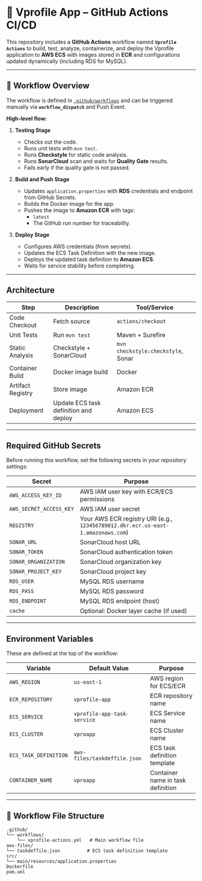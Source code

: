# 🚀 Vprofile App – GitHub Actions CI/CD

This repository includes a **GitHub Actions** workflow named **`Vprofile Actions`** to build, test, analyze, containerize, and deploy the Vprofile application to **AWS ECS** with images stored in **ECR** and configurations updated dynamically (including RDS for MySQL).

---

## 📌 Workflow Overview

The workflow is defined in [`.github/workflows`](.) and can be triggered manually via **`workflow_dispatch`** and Push Event.

**High‑level flow:**

1. **Testing Stage**  
   - Checks out the code.  
   - Runs unit tests with `mvn test`.  
   - Runs **Checkstyle** for static code analysis.  
   - Runs **SonarCloud** scan and waits for **Quality Gate** results.  
   - Fails early if the quality gate is not passed.  

2. **Build and Push Stage**  
   - Updates `application.properties` with **RDS** credentials and endpoint from GitHub Secrets.  
   - Builds the Docker image for the app.  
   - Pushes the image to **Amazon ECR** with tags:  
     - `latest`  
     - The GitHub run number for traceability.  

3. **Deploy Stage**  
   - Configures AWS credentials (from secrets).  
   - Updates the ECS Task Definition with the new image.  
   - Deploys the updated task definition to **Amazon ECS**.  
   - Waits for service stability before completing.

---

## Architecture

| Step | Description | Tool/Service |
|------|-------------|--------------|
| Code Checkout | Fetch source | `actions/checkout` |
| Unit Tests | Run `mvn test` | Maven + Surefire |
| Static Analysis | Checkstyle + SonarCloud | `mvn checkstyle:checkstyle`, Sonar |
| Container Build | Docker image build | Docker |
| Artifact Registry | Store image | Amazon ECR |
| Deployment | Update ECS task definition and deploy | Amazon ECS |

---

## Required GitHub Secrets

Before running this workflow, set the following secrets in your repository settings:

| Secret | Purpose |
|--------|---------|
| `AWS_ACCESS_KEY_ID` | AWS IAM user key with ECR/ECS permissions |
| `AWS_SECRET_ACCESS_KEY` | AWS IAM user secret |
| `REGISTRY` | Your AWS ECR registry URI (e.g., `123456789012.dkr.ecr.us-east-1.amazonaws.com`) |
| `SONAR_URL` | SonarCloud host URL |
| `SONAR_TOKEN` | SonarCloud authentication token |
| `SONAR_ORGANIZATION` | SonarCloud organization key |
| `SONAR_PROJECT_KEY` | SonarCloud project key |
| `RDS_USER` | MySQL RDS username |
| `RDS_PASS` | MySQL RDS password |
| `RDS_ENDPOINT` | MySQL RDS endpoint (host) |
| `cache` | Optional: Docker layer cache (if used) |

---

## Environment Variables

These are defined at the top of the workflow:

| Variable | Default Value | Purpose |
|----------|---------------|---------|
| `AWS_REGION` | `us-east-1` | AWS region for ECS/ECR |
| `ECR_REPOSITORY` | `vprofile-app` | ECR repository name |
| `ECS_SERVICE` | `vprofile-app-task-service` | ECS Service name |
| `ECS_CLUSTER` | `vproapp` | ECS Cluster name |
| `ECS_TASK_DEFINITION` | `aws-files/taskdeffile.json` | ECS task definition template |
| `CONTAINER_NAME` | `vproapp` | Container name in task definition |


---

## 📂 Workflow File Structure

```
.github/
└── workflows/
    └── vprofile-actions.yml   # Main workflow file
aws-files/
└── taskdeffile.json          # ECS task definition template
src/
└── main/resources/application.properties
Dockerfile
pom.xml
```



